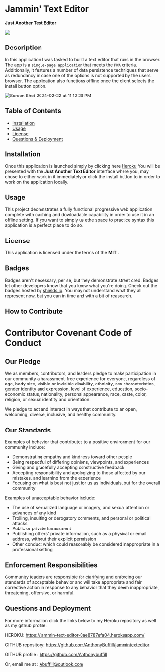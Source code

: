 # Jammin' Text Editor
**Just Another Text Editor**

 ![](https://img.shields.io/badge/javascript-MIT-blue)


## Description
   
  In this application I was tasked to build a text editor that runs in the browser. The app is a `single-page application` that meets the `PWA` criteria. Additionally, it features a number of data persistence techniques that serve as redundancy in case one of the options is not supported by the users browser. The application also functions offline once the client selects the install button option.

![Screen Shot 2024-02-22 at 11 12 28 PM](https://github.com/AnthonyBuffill/jammintexteditor/assets/153314977/8b85a5b7-67b9-4f16-baf2-8f6fe302667f)

## Table of Contents 

- [Installation](#installation)
- [Usage](#usage)
- [License](#license)
- [Questions & Deployment](#questions)


## Installation

  Once this application is launched simply by clicking here [Heroku](https://jammin-text-editor-0ae8787efa04.herokuapp.com/) You will be presented with the **Just Another Text Editor** interface where you, may chose to either work in it immediately or click the install button to in order to work on the application locally.


## Usage

 This project deomnstrates a fully functional progressive web application complete with caching and dowloadable capability in order to use it in an offline setting.  If you want to simply us ethe space to practice syntax this application is a perfect place to do so.  

## License

This application is licensed under the terms of the **MIT** .



## Badges

Badges aren't necessary, per se, but they demonstrate street cred. Badges let other developers know that you know what you're doing. Check out the badges hosted by [shields.io](https://shields.io/). You may not understand what they all represent now, but you can in time and with a bit of reasearch.

## How to Contribute

# Contributor Covenant Code of Conduct

## Our Pledge

We as members, contributors, and leaders pledge to make participation in our
community a harassment-free experience for everyone, regardless of age, body
size, visible or invisible disability, ethnicity, sex characteristics, gender
identity and expression, level of experience, education, socio-economic status,
nationality, personal appearance, race, caste, color, religion, or sexual
identity and orientation.

We pledge to act and interact in ways that contribute to an open, welcoming,
diverse, inclusive, and healthy community.

## Our Standards

Examples of behavior that contributes to a positive environment for our
community include:

* Demonstrating empathy and kindness toward other people
* Being respectful of differing opinions, viewpoints, and experiences
* Giving and gracefully accepting constructive feedback
* Accepting responsibility and apologizing to those affected by our mistakes,
  and learning from the experience
* Focusing on what is best not just for us as individuals, but for the overall
  community

Examples of unacceptable behavior include:

* The use of sexualized language or imagery, and sexual attention or advances of
  any kind
* Trolling, insulting or derogatory comments, and personal or political attacks
* Public or private harassment
* Publishing others' private information, such as a physical or email address,
  without their explicit permission
* Other conduct which could reasonably be considered inappropriate in a
  professional setting

## Enforcement Responsibilities

Community leaders are responsible for clarifying and enforcing our standards of
acceptable behavior and will take appropriate and fair corrective action in
response to any behavior that they deem inappropriate, threatening, offensive,
or harmful.

## Questions and Deployment


For more information click the links below to my Heroku repository as well as my github profile:

HEROKU:  https://jammin-text-editor-0ae8787efa04.herokuapp.com/

GITHUB repository: https://github.com/AnthonyBuffill/jammintexteditor

GITHUB profile : https://github.com/Anthonybuffill  

Or, email me at : Abuffill@outlook.com
